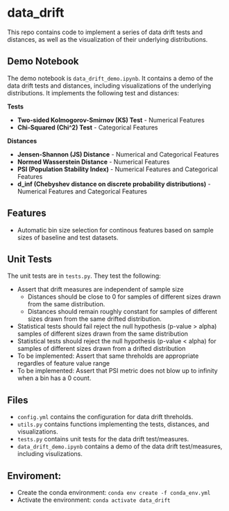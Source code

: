 # data_drift

This repo contains code to implement a series of data drift tests and distances, as well as the visualization of their underlying distributions.

## Demo Notebook
The demo notebook is `data_drift_demo.ipynb`. It contains a demo of the data drift tests and distances, including visualizations of the underlying distributions. It implements the following test and distances:

**Tests**
- **Two-sided Kolmogorov-Smirnov (KS) Test** - Numerical Features
- **Chi-Squared (Chi^2) Test** - Categorical Features

**Distances**
- **Jensen-Shannon (JS) Distance** - Numerical and Categorical Features
- **Normed Wasserstein Distance** - Numerical Features
- **PSI (Population Stability Index)** - Numerical Features and Categorical Features
- **d_inf (Chebyshev distance on discrete probability distributions)** - Numerical Features and Categorical Features


## Features 
- Automatic bin size selection for continous features based on sample sizes of baseline and test datasets.


## Unit Tests
The unit tests are in `tests.py`. They test the following:
- Assert that drift measures are independent of sample size
    - Distances should be close to 0 for samples of different sizes drawn from the same distribution.
    - Distances should remain roughly constant for samples of different sizes drawn from the same drifted distribution.
- Statistical tests should fail reject the null hypothesis (p-value > alpha) samples of different sizes drawn from the same distribution
- Statistical tests should reject the null hypothesis (p-value < alpha) for samples of different sizes drawn from a drifted distribution
- To be implemented: Assert that same threholds are appropriate regardles of feature value range 
- To be implemented: Assert that PSI metric does not blow up to infinity when a bin has a 0 count.


## Files
 - `config.yml` contains the configuration for data drift threholds.
 - `utils.py` contains functions implementing the tests, distances, and visualizations.
 - `tests.py` contains unit tests for the data drift test/measures.
 - `data_drift_demo.ipynb` contains a demo of the data drift test/measures, including visulizations.

## Enviroment:
- Create the conda environment: `conda env create -f conda_env.yml`
- Activate the environment: `conda activate data_drift`
